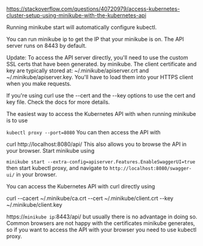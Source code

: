 

https://stackoverflow.com/questions/40720979/access-kubernetes-cluster-setup-using-minikube-with-the-kubernetes-api

Running minikube start will automatically configure kubectl.

You can run minikube ip to get the IP that your minikube is on. The API server runs on 8443 by default.

Update: To access the API server directly, you'll need to use the custom SSL certs that have been generated. by minikube. The client certificate and key are typically stored at: ~/.minikube/apiserver.crt and ~/.minikube/apiserver.key. You'll have to load them into your HTTPS client when you make requests.

If you're using curl use the --cert and the --key options to use the cert and key file. Check the docs for more details.

The easiest way to access the Kubernetes API with when running minikube is to use

`kubectl proxy --port=8080`
You can then access the API with

curl http://localhost:8080/api/
This also allows you to browse the API in your browser. Start minikube using

`minikube start --extra-config=apiserver.Features.EnableSwaggerUI=true`
then start kubectl proxy, and navigate to `http://localhost:8080/swagger-ui/` in your browser.

You can access the Kubernetes API with curl directly using

curl --cacert ~/.minikube/ca.crt --cert ~/.minikube/client.crt --key ~/.minikube/client.key 

https://`minikube ip`:8443/api/
but usually there is no advantage in doing so. Common browsers are not happy with the certificates minikube generates, so if you want to access the API with your browser you need to use kubectl proxy.